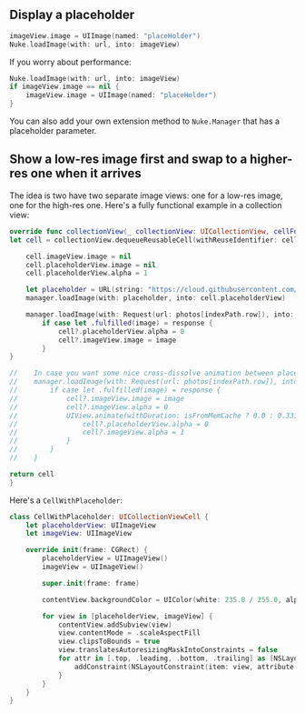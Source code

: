 ## Display a placeholder

```swift
imageView.image = UIImage(named: "placeHolder")
Nuke.loadImage(with: url, into: imageView)
```

If you worry about performance:
```swift
Nuke.loadImage(with: url, into: imageView)
if imageView.image == nil {
    imageView.image = UIImage(named: "placeHolder")
}
```

You can also add your own extension method to `Nuke.Manager` that has a placeholder parameter.

## Show a low-res image first and swap to a higher-res one when it arrives

The idea is two have two separate image views: one for a low-res image, one for the high-res one. Here's a fully functional example in a collection view:

```swift
override func collectionView(_ collectionView: UICollectionView, cellForItemAt indexPath: IndexPath) -> UICollectionViewCell {
let cell = collectionView.dequeueReusableCell(withReuseIdentifier: cellReuseID, for: indexPath) as! CellWithPlaceholder

    cell.imageView.image = nil
    cell.placeholderView.image = nil
    cell.placeholderView.alpha = 1

    let placeholder = URL(string: "https://cloud.githubusercontent.com/assets/1567433/18921748/a45de236-85ae-11e6-8c11-f26453e384b6.png")!
    manager.loadImage(with: placeholder, into: cell.placeholderView)

    manager.loadImage(with: Request(url: photos[indexPath.row]), into: cell.imageView) { [weak cell] response, _ in
        if case let .fulfilled(image) = response {
            cell?.placeholderView.alpha = 0
            cell?.imageView.image = image
        }
}

//    In case you want some nice cross-dissolve animation between placeholder and the actual image
//    manager.loadImage(with: Request(url: photos[indexPath.row]), into: cell.imageView) { [weak cell] response, isFromMemCache in
//        if case let .fulfilled(image) = response {
//            cell?.imageView.image = image
//            cell?.imageView.alpha = 0
//            UIView.animate(withDuration: isFromMemCache ? 0.0 : 0.33) {
//                cell?.placeholderView.alpha = 0
//                cell?.imageView.alpha = 1
//            }
//        }
//    }

return cell
}
```

Here's a `CellWithPlaceholder`:

```swift
class CellWithPlaceholder: UICollectionViewCell {
    let placeholderView: UIImageView
    let imageView: UIImageView

    override init(frame: CGRect) {
        placeholderView = UIImageView()
        imageView = UIImageView()

        super.init(frame: frame)

        contentView.backgroundColor = UIColor(white: 235.0 / 255.0, alpha: 1.0)

        for view in [placeholderView, imageView] {
            contentView.addSubview(view)
            view.contentMode = .scaleAspectFill
            view.clipsToBounds = true
            view.translatesAutoresizingMaskIntoConstraints = false
            for attr in [.top, .leading, .bottom, .trailing] as [NSLayoutAttribute] {
                addConstraint(NSLayoutConstraint(item: view, attribute: attr, relatedBy: .equal, toItem: self, attribute: attr, multiplier: 1, constant: 0))
            }
        }
    }
}
```
